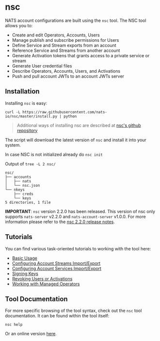 # nsc

NATS account configurations are built using the `nsc` tool. The NSC tool allows you to:

* Create and edit Operators, Accounts, Users
* Manage publish and subscribe permissions for Users
* Define Service and Stream exports from an account
* Reference Service and Streams from another account 
* Generate Activation tokens that grants access to a private service or stream
* Generate User credential files
* Describe Operators, Accounts, Users, and Activations
* Push and pull account JWTs to an account JWTs server

## Installation

Installing `nsc` is easy:

```shell
curl -L https://raw.githubusercontent.com/nats-io/nsc/master/install.py | python
```
> Additional ways of installing nsc are described at [nsc's github repository](https://github.com/nats-io/nsc#install)

The script will download the latest version of `nsc` and install it into your system.

In case NSC is not initialized already do `nsc init`

Output of `tree -L 2 nsc/`
```text
nsc/
├── accounts
│   ├── nats
│   └── nsc.json
└── nkeys
    ├── creds
    └── keys
5 directories, 1 file
```

**IMPORTANT**: `nsc` version 2.2.0 has been released. This version of nsc only supports `nats-server` v2.2.0 and `nats-account-server` v1.0.0. For more information please refer to the [nsc 2.2.0 release notes](https://github.com/nats-io/nsc/releases/tag/2.2.0).

## Tutorials

You can find various task-oriented tutorials to working with the tool here:

* [Basic Usage](basics.md)
* [Configuring Account Streams Import/Export](streams.md)
* [Configuring Account Services Import/Export](services.md)
* [Signing Keys](signing_keys.md)
* [Revoking Users or Activations](revocation.md)
* [Working with Managed Operators](managed.md)

## Tool Documentation

For more specific browsing of the tool syntax, check out the `nsc` tool documentation. It can be found within the tool itself:

```shell
nsc help
```

Or an online version [here](https://nats-io.github.io/nsc).

